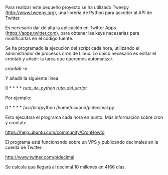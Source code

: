 Para realizar este pequeño proyecto se ha utilizado Tweepy (http://www.tweepy.org), una librería de Python para acceder al API de Twitter.

Es necesario dar de alta la aplicación en Twitter Apps (https://apps.twitter.com), para obtener las keys necesarias para modificarlas en el código fuente.

Se ha programado la ejecución del script cada hora, utilizando el administrador de procesos cron de Linux. Lo único necesario es editar el crontab y añadir la tarea que queremos automatizar.

*crontab -e*

Y añadir la siguiente línea:

0 * * * * *ruta_de_python* *ruta_del_script*

Por ejemplo:

0 * * * * /usr/bin/python /home/usuario/pidecimal.py

Esto ejecutará el programa cada hora en punto. Más información sobre cron y crontab:

https://help.ubuntu.com/community/CronHowto

El programa está funcionando sobre un VPS y publicando decimales en la cuenta de Twitter:

http://www.twitter.com/pidecimal

Se calcula que llegará al decimal 10 millones en 4166 días.
